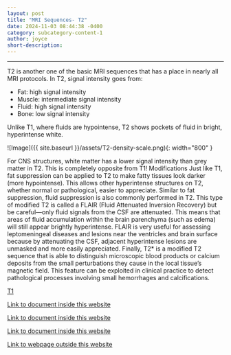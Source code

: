 ```yaml
---
layout: post
title: "MRI Sequences- T2"
date: 2024-11-03 08:44:38 -0400
category: subcategory-content-1
author: joyce
short-description: 
---
```


-----

T2 is another one of the basic MRI sequences that has a place in nearly all MRI protocols.
In T2, signal intensity goes from:
-	Fat: high signal intensity
-	Muscle: intermediate signal intensity
-	Fluid: high signal intensity 
-	Bone: low signal intensity


Unlike T1, where fluids are hypointense, T2 shows pockets of fluid in bright, hyperintense white. 



![Image]({{ site.baseurl }}/assets/T2-density-scale.png){: width="800" }

For CNS structures, white matter has a lower signal intensity than grey matter in T2. This is completely opposite from T1!
Modifications
Just like T1, fat suppression can be applied to T2 to make fatty tissues look darker (more hypointense). This allows other hyperintense structures on T2, whether normal or pathological, easier to appreciate.
Similar to fat suppression, fluid suppression is also commonly performed in T2. This type of modified T2 is called a FLAIR (Fluid Attenuated Inversion Recovery) but be careful—only fluid signals from the CSF are attenuated. This means that areas of fluid accumulation within the brain parenchyma (such as edema) will still appear brightly hyperintense. FLAIR is very useful for assessing leptomeningeal diseases and lesions near the ventricles and brain surface because by attenuating the CSF, adjacent hyperintense lesions are unmasked and more easily appreciated.
Finally, T2* is a modified T2 sequence that is able to distinguish microscopic blood products or calcium deposits from the small perturbations they cause in the local tissue’s magnetic field. This feature can be exploited in clinical practice to detect pathological processes involving small hemorrhages and calcifications.


<a href="{{ site.baseurl }}/subcategory-content-1/MRI Sequences- T1">T1</a>



<a href="{{ site.baseurl }}/content">Link to document inside this website</a>


<a href="{{ site.baseurl }}/subcategory-content-1">Link to document inside this website</a>


<a href="{{ site.baseurl }}/subcategory-content-1/first-content-post">Link to document inside this website</a>


<a href="https://en.namu.wiki/w/Find%20Love%20or%20Die%20Trying">Link to webpage outside this website</a>

<!-- need to double enter to start new lines -->
<!-- need to use the site baseurl in the curly brackets to make internal links work seamlessly -->
